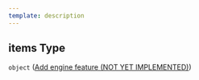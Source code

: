 ```yaml
---
template: description
---
```


## items Type

`object` ([Add engine feature (NOT YET IMPLEMENTED)](generic-properties-root-add-game-engine-feature-properties-add-engine-feature-add-engine-feature-not-yet-implemented.md))
